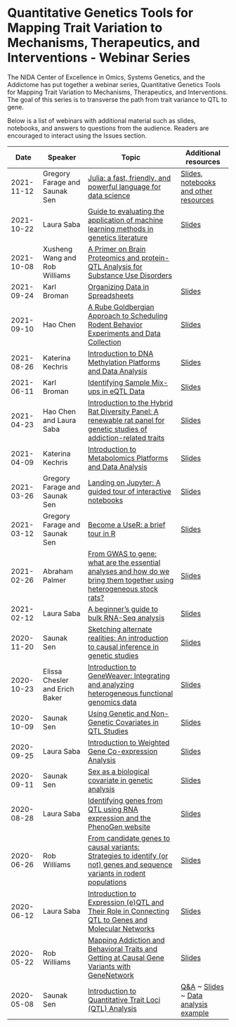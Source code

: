 # Quantitative Genetics Tools for Mapping Trait Variation to Mechanisms, Therapeutics, and Interventions - Webinar Series

The NIDA Center of Excellence in Omics, Systems Genetics, and the Addictome has put together a webinar series, Quantitative Genetics Tools for Mapping Trait Variation to Mechanisms, Therapeutics, and Interventions. The goal of this series is to transverse the path from trait variance to QTL to gene.

Below is a list of webinars with additional material such as slides, notebooks, and answers to questions from the audience.  Readers are encouraged to interact using the Issues section.

| Date | Speaker | Topic | Additional resources |
| ---- | ------- | ----- | -------------------- |
| 2021-11-12 | Gregory Farage and Saunak Sen | [Julia: a fast, friendly, and powerful language for data science](2021-11-12/README.md) | [Slides, notebooks and other resources](2021-11-12/README.md)
| 2021-10-22 | Laura Saba | [Guide to evaluating the application of machine learning methods in genetics literature](2021-10-22/README.md) | [Slides](2021-10-22/MachineLearningIntro.2021-10-22.pdf) |
| 2021-10-08 | Xusheng Wang and Rob Williams | [A Primer on Brain Proteomics and protein-QTL Analysis for Substance Use Disorders](2021-10-08/README.md) | |
| 2021-09-24 | Karl Broman | [Organizing Data in Spreadsheets](2021-09-24/README.md) | [Slides](https://kbroman.org/Talk_DataOrg/dataorg.pdf)|
| 2021-09-10 | Hao Chen | [A Rube Goldbergian Approach to Scheduling Rodent Behavior Experiments and Data Collection](2021-09-10/README.md) | [Slides](https://chen42.github.io/slides/behavflow.html) |
| 2021-08-26 | Katerina Kechris | [Introduction to DNA Methylation Platforms and Data Analysis](2021-08-26/README.md) | [Slides](2021-08-26/Webinar-Methylome.pdf) |
| 2021-06-11 | Karl Broman | [Identifying Sample Mix-ups in eQTL Data](2021-06-11/README.md) | [Slides](https://kbroman.org/Talk_OSGA2021/osga2021.pdf)|
| 2021-04-23 | Hao Chen and Laura Saba | [Introduction to the Hybrid Rat Diversity Panel: A renewable rat panel for genetic studies of addiction-related traits](2021-04-23/README.md) | [Slides](2021-04-23/HRDP_webinar.pdf) |
| 2021-04-09 | Katerina Kechris | [Introduction to Metabolomics Platforms and Data Analysis](2021-04-09/README.md) | [Slides](2021-04-09/Webinar-Metabolomics.pdf)|
| 2021-03-26 | Gregory Farage and Saunak Sen | [Landing on Jupyter: A guided tour of interactive notebooks](2021-03-26/README.md) | [Slides](2021-03-26/Jupyter.pdf)|
| 2021-03-12 | Gregory Farage and Saunak Sen | [Become a UseR: a brief tour in R](2021-03-12/README.md) | [Slides](2021-03-12/intro_R.html)|
| 2021-02-26 | Abraham Palmer | [From GWAS to gene: what are the essential analyses and how do we bring them together using heterogeneous stock rats?](2021-02-26/README.md) | [Slides](2021-02-26/Palmer%20talk%202-26-21.pdf) |
|2021-02-12 | Laura Saba |[A beginner’s guide to bulk RNA-Seq analysis](2021-02-12/README.md)|[Slides](2021-02-12/BeginnersRNASeq_webinar.pdf)|
| 2020-11-20 | Saunak Sen | [Sketching alternate realities: An introduction to causal inference in genetic studies](2020-11-20/README.md) | [Slides](2020-11-20/causal.pdf)|
| 2020-10-23 | Elissa Chesler and Erich Baker | [Introduction to GeneWeaver: Integrating and analyzing heterogeneous functional genomics data](2020-10-23/README.md) | [Slides](2020-10-23/IntroToGeneWeaver.CheslerE.pdf)|
| 2020-10-09 | Saunak Sen | [Using Genetic and Non-Genetic Covariates in QTL Studies](2020-10-09/README.md) | [Slides](2020-10-09/covariates-lmm.ipynb)|
| 2020-09-25 | Laura Saba     | [Introduction to Weighted Gene Co-expression Analysis](2020-09-25/README.md)                                            | [Slides](2020-09-25/WGCNA_webinar.pdf) |
| 2020-09-11 | Saunak Sen      | [Sex as a biological covariate in genetic analysis](2020-09-11/README.md)                                            | [Slides](2020-09-11/sex-biological-covariate.ipynb) |
| 2020-08-28 | Laura Saba | [Identifying genes from QTL using RNA expression and the PhenoGen website](2020-08-28/README.md) | [Slides](2020-08-28/PhenoGen_webinar.pdf) |
| 2020-06-26 | Rob Williams | [From candidate genes to causal variants: Strategies to identify (or not) genes and sequence variants in rodent populations](2020-06-26/README.md) | [Slides](2020-06-26/P30_Webinar_on_QTGenes_26Jun2020v1.pdf) |
| 2020-06-12 | Laura Saba      | [Introduction to Expression (e)QTL and Their Role in Connecting QTL to Genes and Molecular Networks](2020-06-12/README.md) | [Slides](2020-06-12/eQTL_webinar_2020-06-12.pdf) |
| 2020-05-22 | Rob Williams    | [Mapping Addiction and Behavioral Traits and Getting at Causal Gene Variants with GeneNetwork](2020-05-22/README.md) | [Slides](2020-05-22/Using_GeneNetwork_22May2020v8.pdf) |
| 2020-05-08 | Saunak Sen      | [Introduction to Quantitative Trait Loci (QTL) Analysis](2020-05-08/README.md)                                       | [Q&A](2020-05-08/qa.md) ~ [Slides](2020-05-08/qtl-intro.ipynb) ~ [Data analysis example](2020-05-08/solberg-rat-analysis.ipynb) |
